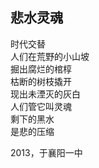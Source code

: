 ## 悲水灵魂

时代交替<br>
人们在荒野的小山坡<br>
掘出腐烂的棺椁<br>
枯断的树枝撬开<br>
现出未湮灭的灰白<br>
人们管它叫灵魂<br>
剩下的黑水<br>
是悲的压缩<br>

2013，于襄阳一中